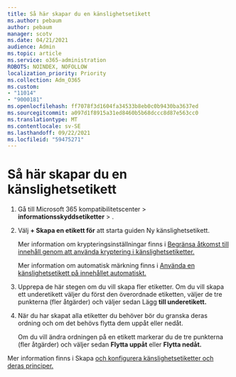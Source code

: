 ```yaml
---
title: Så här skapar du en känslighetsetikett
ms.author: pebaum
author: pebaum
manager: scotv
ms.date: 04/21/2021
audience: Admin
ms.topic: article
ms.service: o365-administration
ROBOTS: NOINDEX, NOFOLLOW
localization_priority: Priority
ms.collection: Adm_O365
ms.custom:
- "11014"
- "9000181"
ms.openlocfilehash: ff7078f3d1604fa34533b8eb0c0b9430ba3637ed
ms.sourcegitcommit: a097d1f8915a31ed8460b5b68dccc8d87e563cc0
ms.translationtype: MT
ms.contentlocale: sv-SE
ms.lasthandoff: 09/22/2021
ms.locfileid: "59475271"
---
```

# <a name="how-to-create-a-sensitivity-label"></a>Så här skapar du en känslighetsetikett

1. Gå till Microsoft 365 kompatibilitetscenter > **informationsskyddsetiketter**  >  .

1. Välj **+ Skapa en etikett för** att starta guiden Ny känslighetsetikett.

    Mer information om krypteringsinställningar finns i [Begränsa åtkomst till innehåll genom att använda kryptering i känslighetsetiketter.](https://go.microsoft.com/fwlink/?linkid=2106331)

    Mer information om automatisk märkning finns i [Använda en känslighetsetikett på innehållet automatiskt.](https://go.microsoft.com/fwlink/?linkid=2105837)

1. Upprepa de här stegen om du vill skapa fler etiketter. Om du vill skapa ett underetikett väljer du först den överordnade etiketten, väljer de tre punkterna (fler åtgärder) och väljer sedan Lägg **till underetikett.**

1. När du har skapat alla etiketter du behöver bör du granska deras ordning och om det behövs flytta dem uppåt eller nedåt. 
    
    Om du vill ändra ordningen på en etikett markerar du de tre punkterna (fler åtgärder) och väljer sedan **Flytta uppåt** eller **Flytta nedåt.**

Mer information finns i Skapa [och konfigurera känslighetsetiketter och deras principer.](https://docs.microsoft.com/microsoft-365/compliance/create-sensitivity-labels)
